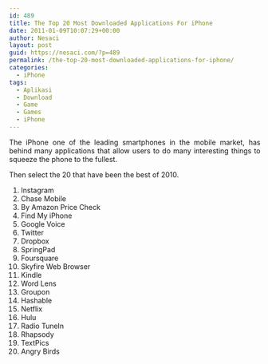 ```yaml
---
id: 489
title: The Top 20 Most Downloaded Applications For iPhone
date: 2011-01-09T10:07:29+00:00
author: Nesaci
layout: post
guid: https://nesaci.com/?p=489
permalink: /the-top-20-most-downloaded-applications-for-iphone/
categories:
  - iPhone
tags:
  - Aplikasi
  - Download
  - Game
  - Games
  - iPhone
---
```

<p style="text-align: justify;">
  The iPhone one of the leading smartphones in the mobile market, has behind many applications that allow users to do many interesting things to squeeze the phone to the fullest.
</p>

<p style="text-align: justify;">
  Then select the 20 that have been the best of 2010.
</p>

  1. Instagram
  2. Chase Mobile
  3. By Amazon Price Check
  4. Find My iPhone
  5. Google Voice
  6. Twitter
  7. Dropbox
  8. SpringPad
  9. Foursquare
 10. Skyfire Web Browser
 11. Kindle
 12. Word Lens
 13. Groupon
 14. Hashable
 15. Netflix
 16. Hulu
 17. Radio TuneIn
 18. Rhapsody
 19. TextPics
 20. Angry Birds